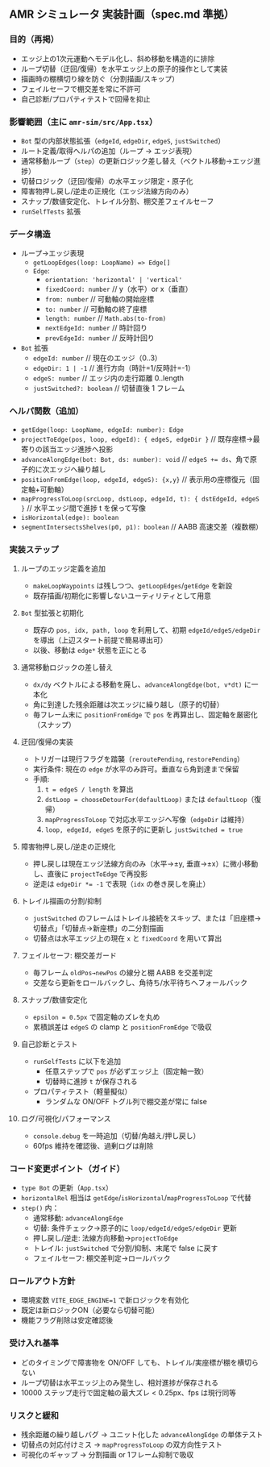 ## AMR シミュレータ 実装計画（spec.md 準拠）

### 目的（再掲）
- エッジ上の1次元運動へモデル化し、斜め移動を構造的に排除
- ループ切替（迂回/復帰）を水平エッジ上の原子的操作として実装
- 描画時の棚横切り線を防ぐ（分割描画/スキップ）
- フェイルセーフで棚交差を常に不許可
- 自己診断/プロパティテストで回帰を抑止

### 影響範囲（主に `amr-sim/src/App.tsx`）
- `Bot` 型の内部状態拡張（`edgeId`, `edgeDir`, `edgeS`, `justSwitched`）
- ルート定義/取得ヘルパの追加（ループ → エッジ表現）
- 通常移動ループ（`step`）の更新ロジック差し替え（ベクトル移動→エッジ進捗）
- 切替ロジック（迂回/復帰）の水平エッジ限定・原子化
- 障害物押し戻し/逆走の正規化（エッジ法線方向のみ）
- スナップ/数値安定化、トレイル分割、棚交差フェイルセーフ
- `runSelfTests` 拡張

### データ構造
- ループ→エッジ表現
  - `getLoopEdges(loop: LoopName) => Edge[]`
  - `Edge`:
    - `orientation: 'horizontal' | 'vertical'`
    - `fixedCoord: number`  // y（水平）or x（垂直）
    - `from: number`        // 可動軸の開始座標
    - `to: number`          // 可動軸の終了座標
    - `length: number`      // `Math.abs(to-from)`
    - `nextEdgeId: number`  // 時計回り
    - `prevEdgeId: number`  // 反時計回り
- `Bot` 拡張
  - `edgeId: number`          // 現在のエッジ（0..3）
  - `edgeDir: 1 | -1`         // 進行方向（時計=1/反時計=-1）
  - `edgeS: number`           // エッジ内の走行距離 0..length
  - `justSwitched?: boolean`  // 切替直後 1 フレーム

### ヘルパ関数（追加）
- `getEdge(loop: LoopName, edgeId: number): Edge`
- `projectToEdge(pos, loop, edgeId): { edgeS, edgeDir }`  // 既存座標→最寄りの該当エッジ進捗へ投影
- `advanceAlongEdge(bot: Bot, ds: number): void`          // `edgeS += ds`、角で原子的に次エッジへ繰り越し
- `positionFromEdge(loop, edgeId, edgeS): {x,y}`          // 表示用の座標復元（固定軸+可動軸）
- `mapProgressToLoop(srcLoop, dstLoop, edgeId, t): { dstEdgeId, edgeS }`  // 水平エッジ間で進捗 t を保って写像
- `isHorizontal(edge): boolean`
- `segmentIntersectsShelves(p0, p1): boolean`             // AABB 高速交差（複数棚）

### 実装ステップ
1. ループのエッジ定義を追加
   - `makeLoopWaypoints` は残しつつ、`getLoopEdges`/`getEdge` を新設
   - 既存描画/初期化に影響しないユーティリティとして用意

2. `Bot` 型拡張と初期化
   - 既存の `pos, idx, path, loop` を利用して、初期 `edgeId/edgeS/edgeDir` を導出（上辺スタート前提で簡易導出可）
   - 以後、移動は `edge*` 状態を正にとる

3. 通常移動ロジックの差し替え
   - `dx/dy` ベクトルによる移動を廃し、`advanceAlongEdge(bot, v*dt)` に一本化
   - 角に到達した残余距離は次エッジに繰り越し（原子的切替）
   - 毎フレーム末に `positionFromEdge` で `pos` を再算出し、固定軸を厳密化（スナップ）

4. 迂回/復帰の実装
   - トリガーは現行フラグを踏襲（`reroutePending`, `restorePending`）
   - 実行条件: 現在の `edge` が水平のみ許可。垂直なら角到達まで保留
   - 手順:
     1) `t = edgeS / length` を算出
     2) `dstLoop = chooseDetourFor(defaultLoop)` または `defaultLoop`（復帰）
     3) `mapProgressToLoop` で対応水平エッジへ写像（`edgeDir` は維持）
     4) `loop, edgeId, edgeS` を原子的に更新し `justSwitched = true`

5. 障害物押し戻し/逆走の正規化
   - 押し戻しは現在エッジ法線方向のみ（水平→±y, 垂直→±x）に微小移動し、直後に `projectToEdge` で再投影
   - 逆走は `edgeDir *= -1` で表現（`idx` の巻き戻しを廃止）

6. トレイル描画の分割/抑制
   - `justSwitched` のフレームはトレイル接続をスキップ、または「旧座標→切替点」「切替点→新座標」の二分割描画
   - 切替点は水平エッジ上の現在 `x` と `fixedCoord` を用いて算出

7. フェイルセーフ: 棚交差ガード
   - 毎フレーム `oldPos→newPos` の線分と棚 AABB を交差判定
   - 交差なら更新をロールバックし、角待ち/水平待ちへフォールバック

8. スナップ/数値安定化
   - `epsilon = 0.5px` で固定軸のズレを丸め
   - 累積誤差は `edgeS` の clamp と `positionFromEdge` で吸収

9. 自己診断とテスト
   - `runSelfTests` に以下を追加
     - 任意ステップで `pos` が必ずエッジ上（固定軸一致）
     - 切替時に進捗 `t` が保存される
   - プロパティテスト（軽量擬似）
     - ランダムな ON/OFF トグル列で棚交差が常に false

10. ログ/可視化/パフォーマンス
    - `console.debug` を一時追加（切替/角越え/押し戻し）
    - 60fps 維持を確認後、過剰ログは削除

### コード変更ポイント（ガイド）
- `type Bot` の更新（`App.tsx`）
- `horizontalRel` 相当は `getEdge`/`isHorizontal`/`mapProgressToLoop` で代替
- `step()` 内：
  - 通常移動: `advanceAlongEdge`
  - 切替: 条件チェック→原子的に `loop/edgeId/edgeS/edgeDir` 更新
  - 押し戻し/逆走: 法線方向移動→`projectToEdge`
  - トレイル: `justSwitched` で分割/抑制、末尾で false に戻す
  - フェイルセーフ: 棚交差判定→ロールバック

### ロールアウト方針
- 環境変数 `VITE_EDGE_ENGINE=1` で新ロジックを有効化
- 既定は新ロジックON（必要なら切替可能）
- 機能フラグ削除は安定確認後

### 受け入れ基準
- どのタイミングで障害物を ON/OFF しても、トレイル/実座標が棚を横切らない
- ループ切替は水平エッジ上のみ発生し、相対進捗が保存される
- 10000 ステップ走行で固定軸の最大ズレ < 0.25px、fps は現行同等

### リスクと緩和
- 残余距離の繰り越しバグ → ユニット化した `advanceAlongEdge` の単体テスト
- 切替点の対応付けミス → `mapProgressToLoop` の双方向性テスト
- 可視化のギャップ → 分割描画 or 1フレーム抑制で吸収


